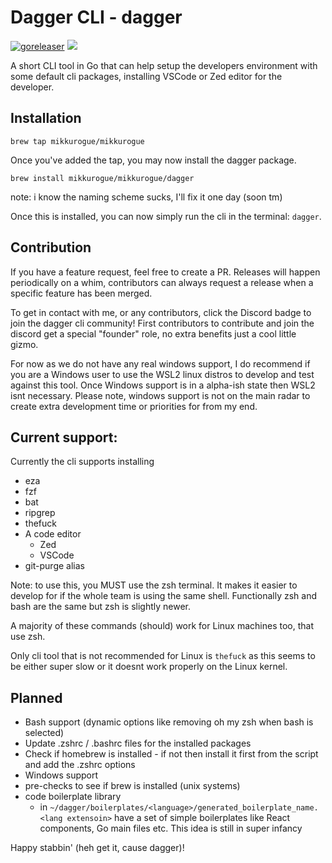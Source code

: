 # Dagger CLI - dagger
[![goreleaser](https://github.com/mikkurogue/bigmile-cli/actions/workflows/release.yml/badge.svg)](https://github.com/mikkurogue/bigmile-cli/actions/workflows/release.yml)
[![](https://dcbadge.limes.pink/api/server/sjuAavPyQt?style=flat)](https://discord.gg/sjuAavPyQt)


A short CLI tool in Go that can help setup the developers environment with some default cli packages, installing VSCode or Zed editor for the developer.

## Installation

`brew tap mikkurogue/mikkurogue`

Once you've added the tap, you may now install the dagger package.

`brew install mikkurogue/mikkurogue/dagger`

note: i know the naming scheme sucks, I'll fix it one day (soon tm)

Once this is installed, you can now simply run the cli in the terminal:
`dagger`.

## Contribution

If you have a feature request, feel free to create a PR. Releases will happen periodically on a whim, contributors can always request a release when a specific feature has been merged.

To get in contact with me, or any contributors, click the Discord badge to join the dagger cli community!
First contributors to contribute and join the discord get a special "founder" role, no extra benefits just a cool little gizmo.

For now as we do not have any real windows support, I do recommend if you are a Windows user to use the WSL2 linux distros to develop and test against this tool. Once Windows support is in a alpha-ish state then WSL2 isnt necessary. Please note, windows support is not on the main radar to create extra development time or priorities for from my end.

## Current support:

Currently the cli supports installing
- eza
- fzf
- bat
- ripgrep
- thefuck
- A code editor
  - Zed
  - VSCode
- git-purge alias

Note: to use this, you MUST use the zsh terminal. It makes it easier to develop for if the whole team is using the same shell. Functionally zsh and bash are the same but zsh is slightly newer.

A majority of these commands (should) work for Linux machines too, that use zsh.

Only cli tool that is not recommended for Linux is `thefuck` as this seems to be either super slow or it doesnt work properly on the Linux kernel.

## Planned
 - Bash support (dynamic options like removing oh my zsh when bash is selected)
 - Update .zshrc / .bashrc files for the installed packages
 - Check if homebrew is installed - if not then install it first from the script and add the .zshrc options
 - Windows support
 - pre-checks to see if brew is installed (unix systems)
 - code boilerplate library
   - in `~/dagger/boilerplates/<language>/generated_boilerplate_name.<lang extensoin>` have a set of simple boilerplates like React components, Go main files etc. This idea is still in super infancy



Happy stabbin' (heh get it, cause dagger)!
